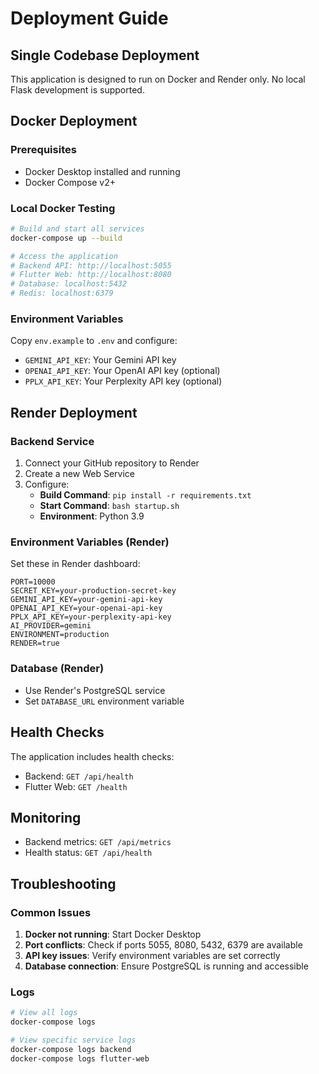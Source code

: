 # Deployment Guide

## Single Codebase Deployment

This application is designed to run on Docker and Render only. No local Flask development is supported.

## Docker Deployment

### Prerequisites
- Docker Desktop installed and running
- Docker Compose v2+

### Local Docker Testing
```bash
# Build and start all services
docker-compose up --build

# Access the application
# Backend API: http://localhost:5055
# Flutter Web: http://localhost:8080
# Database: localhost:5432
# Redis: localhost:6379
```

### Environment Variables
Copy `env.example` to `.env` and configure:
- `GEMINI_API_KEY`: Your Gemini API key
- `OPENAI_API_KEY`: Your OpenAI API key (optional)
- `PPLX_API_KEY`: Your Perplexity API key (optional)

## Render Deployment

### Backend Service
1. Connect your GitHub repository to Render
2. Create a new Web Service
3. Configure:
   - **Build Command**: `pip install -r requirements.txt`
   - **Start Command**: `bash startup.sh`
   - **Environment**: Python 3.9

### Environment Variables (Render)
Set these in Render dashboard:
```
PORT=10000
SECRET_KEY=your-production-secret-key
GEMINI_API_KEY=your-gemini-api-key
OPENAI_API_KEY=your-openai-api-key
PPLX_API_KEY=your-perplexity-api-key
AI_PROVIDER=gemini
ENVIRONMENT=production
RENDER=true
```

### Database (Render)
- Use Render's PostgreSQL service
- Set `DATABASE_URL` environment variable

## Health Checks

The application includes health checks:
- Backend: `GET /api/health`
- Flutter Web: `GET /health`

## Monitoring

- Backend metrics: `GET /api/metrics`
- Health status: `GET /api/health`

## Troubleshooting

### Common Issues
1. **Docker not running**: Start Docker Desktop
2. **Port conflicts**: Check if ports 5055, 8080, 5432, 6379 are available
3. **API key issues**: Verify environment variables are set correctly
4. **Database connection**: Ensure PostgreSQL is running and accessible

### Logs
```bash
# View all logs
docker-compose logs

# View specific service logs
docker-compose logs backend
docker-compose logs flutter-web
``` 